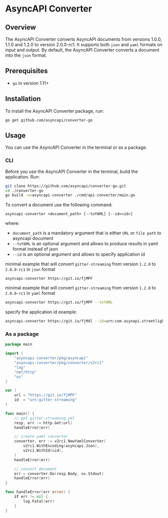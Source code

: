 # AsyncAPI Converter

## Overview

The AsyncAPI Converter converts AsyncAPI documents from versions 1.0.0, 1.1.0 and 1.2.0 to version 2.0.0-rc1. It supports both `json` and `yaml` formats on input and output. By default, the AsyncAPI Converter converts a document into the `json` format.

## Prerequisites

- `go` in version 1.11+

## Installation

 To install the AsyncAPI Converter package, run:

`go get github.com/asyncapi/converter-go`

## Usage

You can use the AsyncAPI Converter in the terminal or as a package.

### CLI

Before you use the AsyncAPI Converter in the terminal, build the application. Run:

```bash
git clone https://github.com/asyncapi/converter-go.git
cd ./converter-go
go build -o=asyncapi-converter ./cmd/api-converter/main.go
```

To convert a document use the following command:

```text
asyncapi-converter <document_path> [--toYAML] [--id=<id>]
```

where:

- `document_path` is a mandatory argument that is either `URL` or `file path` to asyncapi document
- `--toYAML` is an optional argument and allows to produce results in yaml format instead of json
- `--id` is an optional argument and allows to specify application id

minimal example that will convert `gitter-streaming` from version `1.2.0` to `2.0.0-rc1` in `json` format

```text
asyncapi-converter https://git.io/fjMPF
```

minimal example that will convert `gitter-streaming` from version `1.2.0` to `2.0.0-rc1` in `yaml` format

```bash
asyncapi-converter https://git.io/fjMPF --toYAML
```

specify the application id example:

```bash
asyncapi-converter https://git.io/fjMXl --id=urn:com.asynapi.streetlights
```

### As a package

```go
package main

import (
	"asyncapi-converter/pkg/asyncapi"
	"asyncapi-converter/pkg/converter/v2rc1"
	"log"
	"net/http"
	"os"
)

var (
	url = "https://git.io/fjMPF"
	id  = "urn:gitter-streaming"
)

func main() {
	// get gitter-streaming.yml
	resp, err := http.Get(url)
	handleError(err)

	// create yaml converter
	converter, err := v2rc1.NewYamlConverter(
		v2rc1.WithEncoding(asyncapi.Json),
		v2rc1.WithId(&id),
	)
	handleError(err)

	// convert document
	err = converter.Do(resp.Body, os.Stdout)
	handleError(err)
}

func handleError(err error) {
	if err != nil {
		log.Fatal(err)
	}
}
```
